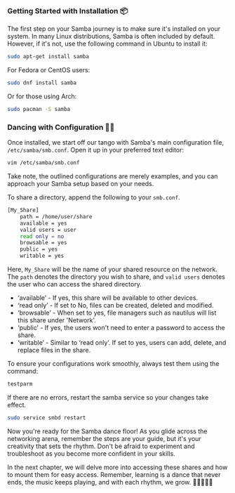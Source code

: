 ### Getting Started with Installation 📦

The first step on your Samba journey is to make sure it's installed on your system. In many Linux distributions, Samba is often included by default. However, if it's not, use the following command in Ubuntu to install it:

```bash
sudo apt-get install samba
```

For Fedora or CentOS users:

```bash
sudo dnf install samba
```

Or for those using Arch:

```bash
sudo pacman -S samba
```

### Dancing with Configuration 💃🏻

Once installed, we start off our tango with Samba's main configuration file, `/etc/samba/smb.conf`. Open it up in your preferred text editor:

```bash
vim /etc/samba/smb.conf
```

Take note, the outlined configurations are merely examples, and you can approach your Samba setup based on your needs. 

To share a directory, append the following to your `smb.conf`.

```bash
[My_Share]
    path = /home/user/share
    available = yes
    valid users = user
    read only = no
    browsable = yes
    public = yes
    writable = yes
```

Here, `My_Share` will be the name of your shared resource on the network. The `path` denotes the directory you wish to share, and `valid users` denotes the user who can access the shared directory.

- ‘available’ - If yes, this share will be available to other devices.
- ‘read only’ - If set to No, files can be created, deleted and modified.
- ‘browsable’ - When set to yes, file managers such as nautilus will list this share under 'Network'.
- ‘public’ - If yes, the users won't need to enter a password to access the share.
- ‘writable’ - Similar to ‘read only’. If set to yes, users can add, delete, and replace files in the share.

To ensure your configurations work smoothly, always test them using the command:

```bash
testparm
```
If there are no errors, restart the samba service so your changes take effect.

```bash
sudo service smbd restart
```

Now you're ready for the Samba dance floor! As you glide across the networking arena, remember the steps are your guide, but it's your creativity that sets the rhythm. Don't be afraid to experiment and troubleshoot as you become more confident in your skills.

In the next chapter, we will delve more into accessing these shares and how to mount them for easy access. Remember, learning is a dance that never ends, the music keeps playing, and with each rhythm, we grow. 🏃‍♀️🕺🎉🎈